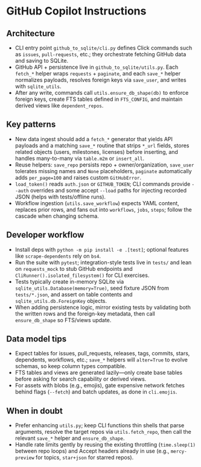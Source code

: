 # GitHub Copilot Instructions

## Architecture
- CLI entry point `github_to_sqlite/cli.py` defines Click commands such as `issues`, `pull-requests`, etc.; they orchestrate fetching GitHub data and saving to SQLite.
- GitHub API + persistence live in `github_to_sqlite/utils.py`. Each `fetch_*` helper wraps `requests` + `paginate`, and each `save_*` helper normalizes payloads, resolves foreign keys via `save_user`, and writes with `sqlite_utils`.
- After any write, commands call `utils.ensure_db_shape(db)` to enforce foreign keys, create FTS tables defined in `FTS_CONFIG`, and maintain derived views like `dependent_repos`.

## Key patterns
- New data ingest should add a `fetch_*` generator that yields API payloads and a matching `save_*` routine that strips `*_url` fields, stores related objects (users, milestones, licenses) before inserting, and handles many-to-many via `table.m2m` or `insert_all`.
- Reuse helpers: `save_repo` persists repo + owner/organization, `save_user` tolerates missing names and `None` placeholders, `paginate` automatically adds `per_page=100` and raises custom `GitHubError`.
- `load_token()` reads `auth.json` or `GITHUB_TOKEN`; CLI commands provide `--auth` overrides and some accept `--load` paths for injecting recorded JSON (helps with tests/offline runs).
- Workflow ingestion (`utils.save_workflow`) expects YAML content, replaces prior rows, and fans out into `workflows`, `jobs`, `steps`; follow the cascade when changing schema.

## Developer workflow
- Install deps with `python -m pip install -e .[test]`; optional features like `scrape-dependents` rely on `bs4`.
- Run the suite with `pytest`; integration-style tests live in `tests/` and lean on `requests_mock` to stub GitHub endpoints and `CliRunner().isolated_filesystem()` for CLI exercises.
- Tests typically create in-memory SQLite via `sqlite_utils.Database(memory=True)`, seed fixture JSON from `tests/*.json`, and assert on table contents and `sqlite_utils.db.ForeignKey` objects.
- When adding persistence logic, mirror existing tests by validating both the written rows and the foreign-key metadata, then call `ensure_db_shape` so FTS/views update.

## Data model tips
- Expect tables for issues, pull_requests, releases, tags, commits, stars, dependents, workflows, etc.; `save_*` helpers will `alter=True` to evolve schemas, so keep column types compatible.
- FTS tables and views are generated lazily—only create base tables before asking for search capability or derived views.
- For assets with blobs (e.g., emojis), gate expensive network fetches behind flags (`--fetch`) and batch updates, as done in `cli.emojis`.

## When in doubt
- Prefer enhancing `utils.py`; keep CLI functions thin shells that parse arguments, resolve the target repos via `utils.fetch_repo`, then call the relevant `save_*` helper and `ensure_db_shape`.
- Handle rate limits gently by reusing the existing throttling (`time.sleep(1)` between repo loops) and Accept headers already in use (e.g., `mercy-preview` for topics, `star+json` for starred repos).
